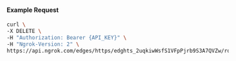 <!-- Code generated for API Clients. DO NOT EDIT. -->

#### Example Request

```bash
curl \
-X DELETE \
-H "Authorization: Bearer {API_KEY}" \
-H "Ngrok-Version: 2" \
https://api.ngrok.com/edges/https/edghts_2uqkiwWsfS1VFpPjrb9S3A7QVZw/routes/edghtsrt_2uqkj0BsHCM96UI809uNklL9T6G/traffic_policy
```
